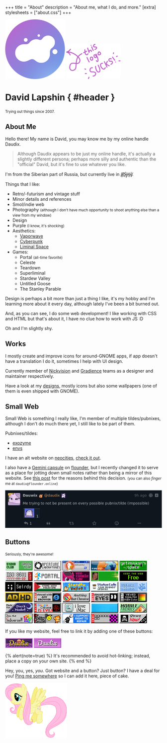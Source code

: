 +++
title = "About"
description = "About me, what I do, and more."
[extra]
stylesheets = ["about.css"]
+++

<div id="about-splash">
<div id="avatar-container">
	<img id="avatar" src="logo.svg" alt="logo" />
  <picture>
    <source srcset="this-logo-sucks-d.png" media="(prefers-color-scheme: dark)" />
    <img id="it-sucks" class="transparent no-hover" src="this-logo-sucks-l.png" alt="this logo sucks" />
  </picture>
</div>

# David Lapshin { #header }

<small>Trying out things since 2007.</small>
</div>

## About Me

Hello there! My name is David, you may know me by my online handle Daudix.

> Although Daudix appears to be just my online handle, it's actually a slightly different persona; perhaps more silly and authentic than the "official" David, but it's fine to use whatever you like.

I'm from the Siberian part of Russia, but currently live in <abbr id="abyss" title="If you know, you know">a̸͙͠b̴̛ͅȳ̴̜s̴̫̄s̸̞̒</abbr>.

Things that I like:
- Retro/-futurism and vintage stuff
- Minor details and references
- Smol/indie web
- Photography <small>(although I don't have much opportunity to shoot anything else than a view from my window)</small>
- Design
- Purple <small>(I know, it's shocking)</small>
- Aesthetics:
  - [Vaporwave](https://aesthetics.fandom.com/wiki/Vaporwave)
  - [Cyberpunk](https://aesthetics.fandom.com/wiki/Cyberpunk)
  - [Liminal Space](https://aesthetics.fandom.com/wiki/Liminal_Space)
- Games:
  - Portal <small>(all-time favorite)</small>
  - Celeste
  - Teardown
  - Superliminal
  - Stardew Valley
  - Untitled Goose
  - The Stanley Parable

Design is perhaps a bit more than just a thing I like, it's my hobby and I'm learning more about it every day, although lately I've been a bit burned out.

And, as you can see, I do some web development! I like working with CSS and HTML but that's about it, I have no clue how to work with JS :D

Oh and I'm slightly <span id="shy" onclick="fluttershyAnim()">shy</span>.

## Works

I mostly create and improve icons for around-GNOME apps, if app doesn't have a translation I do it, sometimes I help with UI design.

Currently member of [Nickvision](https://nickvision.org) and [Gradience](https://gradienceteam.github.io) teams as a designer and maintainer respectively.

Have a look at my [designs](@/design/index.md), mostly icons but also some wallpapers (one of them is even shipped with GNOME).

## Small Web

Small Web is something I really like, I'm member of multiple tildes/pubnixes, although I don't do much there yet, I still like to be part of them.

Pubnixes/tildes:

- [exozyme](https://exozy.me)
- [envs](https://envs.net)

I have an alt website on [neocities](https://neocities.org), [check it out](https://daudix.neocities.org).

I also have a [Gemini capsule](gemini://gmi.daudix.one) on [flounder](https://flounder.online), but I recently changed it to serve as a place for jotting down small notes rather than being a mirror of this website. See [this post](@/blog/2024-07-13-repurposing-gemini-capsule/index.md) for the reasons behind this decision. <small>(you can also *finger* me at `daudix@flounder.online`)</small>

[![Tilde invasion](tilde-invasion.png)](https://pleroma.envs.net/notice/AeJ5ACKLIOl1bCj2lU)

## Buttons

<small>Seriously, they're awesome!</small>

<div class="buttons-container">

[![a proud member of the green team of 512KB club](88x31/green-team.gif)](https://512kb.club)
[![aperturelabs](88x31/aperturelabs.png)](https://www.aperturescience.com)
[![ddg](88x31/ddg.gif)](https://duckduckgo.com)
[![firefox3](88x31/firefox3.gif)](https://getfirefox.com)
[![getimiskon](88x31/getimiskon.png)](https://getimiskon.xyz)
[![iso](88x31/iso.png)](https://www.w3.org/QA/Tips/iso-date)
[![portal](88x31/portal.png)](https://www.thinkwithportals.com)
[![ronbutton](88x31/ronbutton.png)](https://veeronniecaw.space)
[![savewalterwhite](88x31/savewalterwhite.gif)](http://www.savewalterwhite.com)
[![saynotoweb3](88x31/saynotoweb3.gif)](https://yesterweb.org/no-to-web3/)
[![seirdy](88x31/seirdy.gif)](https://seirdy.one)
[![standwith](88x31/standwith.png)](https://decolonizepalestine.com)
[![stardew-valley](88x31/stardew-valley.gif)](https://www.stardewvalley.net)
[![statuscafe](88x31/statuscafe.png)](https://status.cafe)
[![vscodium](88x31/vscodium.gif)](https://vscodium.com)
![adhd](88x31/adhd.gif)
![any2](88x31/any2.gif)
![anythingbut](88x31/anythingbut.gif)
![besteyes2](88x31/besteyes2.gif)
![bestviewed16bit](88x31/bestviewed16bit.gif)
![dark-mode](88x31/dark-mode.png)
![fuckchrome](88x31/fuckchrome.gif)
![imac](88x31/imac.gif)
![linux_powered](88x31/linux_powered.gif)
![mobilefriendly](88x31/mobilefriendly.png)
![neo-fedi](88x31/neo-fedi.gif)
![nofuckingthanks](88x31/nofuckingthanks.gif)
![righttorepair](88x31/righttorepair.png)
![sourcemissing](88x31/sourcemissing.png)
![yarrr](88x31/yarrr.gif)

</div>

If you like my website, feel free to link it by adding one of these buttons:

<div class="buttons-container">

![daudix](88x31/daudix.gif)
![daudix-alt](88x31/daudix-alt.gif)

</div>

{% alert(note=true) %}
It's recommended to avoid hot-linking; instead, place a copy on your own site.
{% end %}

Hey, you, yes, *you*. Got website and a button? Just button? I have a deal for you! [Ping me somewhere](@/find/index.md#contacts) so I can add it here, piece of cake.

<img id="fluttershy" class="transparent no-hover drop-shadow" src="fluttershy.gif" />

<script>
  const fluttershy = document.getElementById("fluttershy");

  function fluttershyAnim() {
    fluttershy.classList.add("flying");
    fluttershy.addEventListener("animationend", function () {
      fluttershy.classList.remove("flying");
    });
  }
</script>
